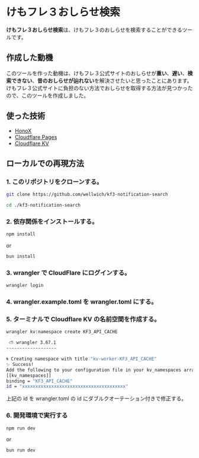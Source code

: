 # けもフレ３おしらせ検索

**けもフレ３おしらせ検索**は、けもフレ３のおしらせを検索することができるツールです。

## 作成した動機

このツールを作った動機は、けもフレ３公式サイトのおしらせが**重い**、**遅い**、**検索できない**、**昔のおしらせが辿れない**を解決させたいと思ったことにあります。  
けもフレ３公式サイトに負担のない方法でおしらせを取得する方法が見つかったので、このツールを作成しました。

## 使った技術

- [HonoX](https://github.com/honojs/honox)
- [Cloudflare Pages](https://pages.cloudflare.com/)
- [Cloudflare KV](https://developers.cloudflare.com/kv/)

## ローカルでの再現方法

### 1. このリポジトリをクローンする。

```bash
git clone https://github.com/wellwich/kf3-notification-search
```

```bash
cd ./kf3-notification-search
```

### 2. 依存関係をインストールする。

```bash
npm install
```

or

```bash
bun install
```

### 3. wrangler で CloudFlare にログインする。

```bash
wrangler login
```

### 4. wrangler.example.toml を wrangler.toml にする。

### 5. ターミナルで Cloudflare KV の名前空間を作成する。

```bash
wrangler kv:namespace create KF3_API_CACHE
```

```bash
 ⛅️ wrangler 3.67.1
-------------------

🌀 Creating namespace with title "kv-worker-KF3_API_CACHE"
✨ Success!
Add the following to your configuration file in your kv_namespaces array:
[[kv_namespaces]]
binding = "KF3_API_CACHE"
id = "xxxxxxxxxxxxxxxxxxxxxxxxxxxxxxxxxxxxxxx"
```

上記の id を wrangler.toml の id にダブルクオーテーション付きで修正する。

### 6. 開発環境で実行する

```bash
npm run dev
```

or

```bash
bun run dev
```
